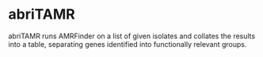 # abriTAMR

abriTAMR runs AMRFinder on a list of given isolates and collates the results into a table, separating genes identified into functionally relevant groups.


